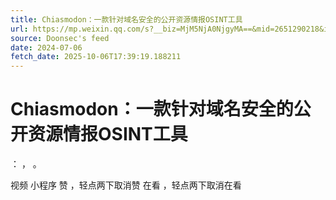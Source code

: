 ```yaml
---
title: Chiasmodon：一款针对域名安全的公开资源情报OSINT工具
url: https://mp.weixin.qq.com/s?__biz=MjM5NjA0NjgyMA==&mid=2651290218&idx=4&sn=9aabe9017ccec54f6451595e1b23fe09
source: Doonsec's feed
date: 2024-07-06
fetch_date: 2025-10-06T17:39:19.188211
---
```


# Chiasmodon：一款针对域名安全的公开资源情报OSINT工具

：
，
。

视频
小程序
赞
，轻点两下取消赞
在看
，轻点两下取消在看